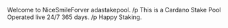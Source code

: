 Welcome to NiceSmileForver adastakepool. /p
This is a Cardano Stake Pool Operated live 24/7 365 days. /p
Happy Staking.

